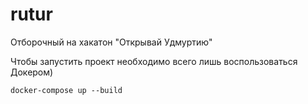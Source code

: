 # rutur
Отборочный на хакатон "Открывай Удмуртию"

Чтобы запустить проект необходимо всего лишь воспользоваться Докером)

```
docker-compose up --build
```
